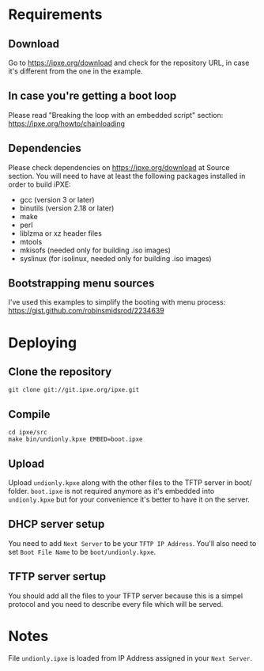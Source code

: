 # Requirements

## Download
Go to https://ipxe.org/download and check for the repository URL, in case it's different from the one in the example.

## In case you're getting a boot loop
Please read "Breaking the loop with an embedded script" section:
https://ipxe.org/howto/chainloading

## Dependencies
Please check dependencies on https://ipxe.org/download at Source section.
You will need to have at least the following packages installed in order to build iPXE:
- gcc (version 3 or later)
- binutils (version 2.18 or later)
- make
- perl
- liblzma or xz header files
- mtools
- mkisofs (needed only for building .iso images)
- syslinux (for isolinux, needed only for building .iso images)

## Bootstrapping menu sources
I've used this examples to simplify the booting with menu process:
https://gist.github.com/robinsmidsrod/2234639

# Deploying

## Clone the repository
```
git clone git://git.ipxe.org/ipxe.git
```

## Compile
```
cd ipxe/src
make bin/undionly.kpxe EMBED=boot.ipxe
```

## Upload
Upload `undionly.kpxe` along with the other files to the TFTP server in boot/ folder. `boot.ipxe` is not required anymore as it's embedded into `undionly.kpxe` but for your convenience it's better to have it on the server.

## DHCP server setup
You need to add `Next Server` to be your `TFTP IP Address`. You'll also need to set `Boot File Name` to be `boot/undionly.kpxe`.

## TFTP server sertup
You should add all the files to your TFTP server because this is a simpel protocol and you need to describe every file which will be served.

# Notes
File `undionly.ipxe` is loaded from IP Address assigned in your `Next Server`.
